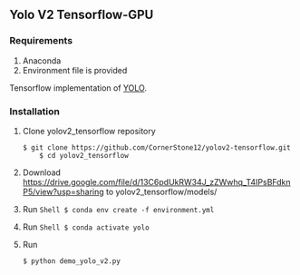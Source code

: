 ## Yolo V2 Tensorflow-GPU

### Requirements
1. Anaconda
2. Environment file is provided

Tensorflow implementation of [YOLO](https://pjreddie.com/darknet/yolo/).

### Installation

1. Clone yolov2_tensorflow repository
	```Shell
	$ git clone https://github.com/CornerStone12/yolov2-tensorflow.git
        $ cd yolov2_tensorflow
	```

2. Download https://drive.google.com/file/d/13C6pdUkRW34J_zZWwhq_T4IPsBFdknP5/view?usp=sharing
   to yolov2_tensorflow/models/

3. Run
        ```Shell
        $ conda env create -f environment.yml
        ```

4. Run
        ```Shell
        $ conda activate yolo
        ```

5. Run
	```Shell
	$ python demo_yolo_v2.py
	```

